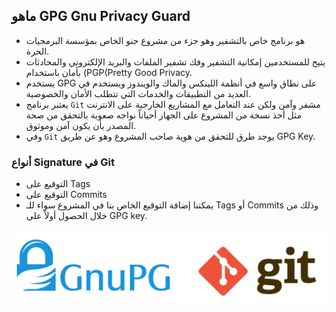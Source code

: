 ## ماهو GPG Gnu Privacy Guard

- هو برنامج خاص بالتشفير وهو جزء من مشروع جنو الخاص بمؤسسة البرمجيات الحرة.
- يتيح للمستخدمين إمكانية التشفير وفك تشفير الملفات والبريد الإلكتروني والمحادثات بأمان باستخدام (PGP(Pretty Good Privacy.
- يستخدم GPG على نطاق واسع في أنظمة اللينكس والماك والويندوز ويستخدم في العديد من التطبيقات والخدمات التي تتطلب الأمان والخصوصية.
- يعتبر برنامج `Git` مشفر وآمن ولكن عند التعامل مع المشاريع الخارجية على الانترنت مثل أخذ نسخة من المشروع على الجهاز أحياناً نواجه صعوبة بالتحقق من صحة المصدر بأن يكون آمن وموثوق. 
- وفي `Git` يوجد طرق للتحقق من هوية صاحب المشروع وهو عن طريق  GPG Key.

### أنواع Signature في Git

 - التوقيع على Tags
 - التوقيع على Commits
 - يمكننا إضافة التوقيع الخاص بنا في المشروع سواء للـ Tags أو Commits وذلك من خلال الحصول أولاً على GPG key.

![](https://raw.githubusercontent.com/FadhelAlanazi/GPG-Key/main/GPG-GIT.png)
